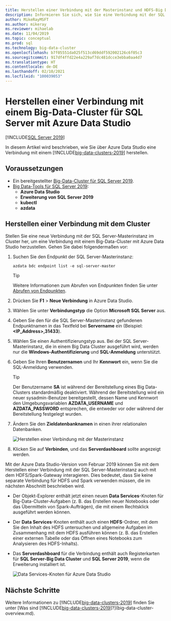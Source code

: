 ```yaml
---
title: Herstellen einer Verbindung mit der Masterinstanz und HDFS-Big Data-Clustern
description: Informieren Sie sich, wie Sie eine Verbindung mit der SQL Server-Masterinstanz und dem HDFS/Spark-Gateway für einen SQL Server-Big Data Cluster herstellen.
author: MikeRayMSFT
ms.author: mikeray
ms.reviewer: mihaelab
ms.date: 11/04/2019
ms.topic: conceptual
ms.prod: sql
ms.technology: big-data-cluster
ms.openlocfilehash: b7f05551da025f513cd69ddf592002126c6f05c3
ms.sourcegitcommit: 917df4ffd22e4a229af7dc481dcce3ebba0aa4d7
ms.translationtype: HT
ms.contentlocale: de-DE
ms.lasthandoff: 02/10/2021
ms.locfileid: "100039053"
---
```

# <a name="connect-to-a-sql-server-big-data-cluster-with-azure-data-studio"></a>Herstellen einer Verbindung mit einem Big-Data-Cluster für SQL Server mit Azure Data Studio

[!INCLUDE[SQL Server 2019](../includes/applies-to-version/sqlserver2019.md)]

In diesem Artikel wird beschrieben, wie Sie über Azure Data Studio eine Verbindung mit einem [!INCLUDE[big-data-clusters-2019](../includes/ssbigdataclusters-ver15.md)] herstellen.

## <a name="prerequisites"></a>Voraussetzungen

- Ein bereitgestellter [Big-Data-Cluster für SQL Server 2019](deployment-guidance.md).
- [Big Data-Tools für SQL Server 2019](deploy-big-data-tools.md):
   - **Azure Data Studio**
   - **Erweiterung von SQL Server 2019**
   - **kubectl**
   - **azdata**

## <a name="connect-to-the-cluster"></a><a id="master"></a> Herstellen einer Verbindung mit dem Cluster

Stellen Sie eine neue Verbindung mit der SQL Server-Masterinstanz im Cluster her, um eine Verbindung mit einem Big-Data-Cluster mit Azure Data Studio herzustellen. Gehen Sie dabei folgendermaßen vor:

1. Suchen Sie den Endpunkt der SQL Server-Masterinstanz:

   ```
   azdata bdc endpoint list -e sql-server-master
   ```

   > [!TIP]
   > Weitere Informationen zum Abrufen von Endpunkten finden Sie unter [Abrufen von Endpunkten](deployment-guidance.md#endpoints).

1. Drücken Sie **F1** > **Neue Verbindung** in Azure Data Studio.

1. Wählen Sie unter **Verbindungstyp** die Option **Microsoft SQL Server** aus.

1. Geben Sie den für die SQL Server-Masterinstanz gefundenen Endpunktnamen in das Textfeld bei **Servername** ein (Beispiel: **\<IP_Address\>,31433**). 

1. Wählen Sie einen Authentifizierungstyp aus. Bei der SQL Server-Masterinstanz, die in einem Big Data Cluster ausgeführt wird, werden nur die **Windows-Authentifizierung** und **SQL-Anmeldung** unterstützt. 

1. Geben Sie Ihren **Benutzernamen** und Ihr **Kennwort** ein, wenn Sie die SQL-Anmeldung verwenden.

   > [!TIP]
   > Der Benutzername **SA** ist während der Bereitstellung eines Big Data-Clusters standardmäßig deaktiviert. Während der Bereitstellung wird ein neuer sysadmin-Benutzer bereitgestellt, dessen Name und Kennwort den Umgebungsvariablen **AZDATA_USERNAME** und **AZDATA_PASSWORD** entsprechen, die entweder vor oder während der Bereitstellung festgelegt wurden.

1. Ändern Sie den **Zieldatenbanknamen** in einen ihrer relationalen Datenbanken.

   ![Herstellen einer Verbindung mit der Masterinstanz](./media/connect-to-big-data-cluster/connect-to-cluster.png)

1. Klicken Sie auf **Verbinden**, und das **Serverdashboard** sollte angezeigt werden.

Mit der Azure Data Studio-Version vom Februar 2019 können Sie mit dem Herstellen einer Verbindung mit der SQL Server-Masterinstanz auch mit dem HDFS/Spark-Gateway interagieren. Dies bedeutet, dass Sie keine separate Verbindung für HDFS und Spark verwenden müssen, die im nächsten Abschnitt beschrieben wird.

- Der Objekt-Explorer enthält jetzt einen neuen **Data Services**-Knoten für Big-Data-Cluster-Aufgaben (z. B. das Erstellen neuer Notebooks oder das Übermitteln von Spark-Aufträgen), die mit einem Rechtsklick ausgeführt werden können. 
- Der **Data Services**-Knoten enthält auch einen **HDFS**-Ordner, mit dem Sie den Inhalt des HDFS untersuchen und allgemeine Aufgaben im Zusammenhang mit dem HDFS ausführen können (z. B. das Erstellen einer externen Tabelle oder das Öffnen eines Notebooks zum Analysieren des HDFS-Inhalts).
- Das **Serverdashboard** für die Verbindung enthält auch Registerkarten für **SQL Server-Big Data Cluster** und **SQL Server 2019**, wenn die Erweiterung installiert ist.

   ![Data Services-Knoten für Azure Data Studio](./media/connect-to-big-data-cluster/connect-data-services-node.png)

## <a name="next-steps"></a>Nächste Schritte

Weitere Informationen zu [!INCLUDE[big-data-clusters-2019](../includes/ssbigdataclusters-ver15.md)] finden Sie unter [Was sind [!INCLUDE[big-data-clusters-2019](../includes/ssbigdataclusters-ver15.md)]?](big-data-cluster-overview.md).
